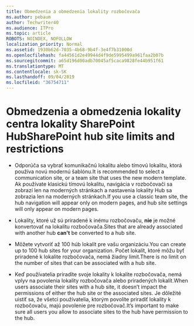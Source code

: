 ```yaml
---
title: Obmedzenia a obmedzenia lokality rozbočovača
ms.author: pebaum
author: Techwriter40
ms.audience: ITPro
ms.topic: article
ROBOTS: NOINDEX, NOFOLLOW
localization_priority: Normal
ms.assetid: 1930b62d-7035-4b68-9b4f-3e4f7b31000d
ms.openlocfilehash: fa44561d2e49944d4f9de5995499a961faa2b07b
ms.sourcegitcommit: a65d196d00adb70045af5caca9828fe44b951f61
ms.translationtype: MT
ms.contentlocale: sk-SK
ms.lasthandoff: 09/04/2019
ms.locfileid: "36754711"
---
```

# <a name="sharepoint-hub-site-limits-and-restrictions"></a><span data-ttu-id="de195-102">Obmedzenia a obmedzenia lokality centra lokality SharePoint Hub</span><span class="sxs-lookup"><span data-stu-id="de195-102">SharePoint hub site limits and restrictions</span></span>

- <span data-ttu-id="de195-103">Odporúča sa vybrať komunikačnú lokalitu alebo tímovú lokalitu, ktorá používa novú modernú šablónu.</span><span class="sxs-lookup"><span data-stu-id="de195-103">It is recommended to select a communication site, or a team site that uses the new modern template.</span></span> <span data-ttu-id="de195-104">Ak používate klasickú tímovú lokalitu, navigácia v rozbočovači sa zobrazí len na moderných stránkach a nastavenia lokality Hub sa zobrazia len na moderných stránkach.</span><span class="sxs-lookup"><span data-stu-id="de195-104">If you use a classic team site, the hub navigation will appear only on modern pages, and hub site settings will only appear on modern pages.</span></span>

- <span data-ttu-id="de195-105">Lokality, ktoré už sú priradené k inému rozbočovaču, **nie** je možné konvertovať na lokalitu rozbočovača.</span><span class="sxs-lookup"><span data-stu-id="de195-105">Sites that are already associated with another hub **can't** be converted to a hub site.</span></span>

- <span data-ttu-id="de195-106">Môžete vytvoriť až 100 húb lokalít pre vašu organizáciu.</span><span class="sxs-lookup"><span data-stu-id="de195-106">You can create up to 100 hub sites for your organization.</span></span> <span data-ttu-id="de195-107">Počet lokalít, ktoré môžu byť priradené k lokalite rozbočovača, nemá žiadny limit.</span><span class="sxs-lookup"><span data-stu-id="de195-107">There is no limit on the number of sites that can be associated with a hub site.</span></span>

- <span data-ttu-id="de195-108">Keď používatelia priradíte svoje lokality k lokalite rozbočovača, nemá vplyv na povolenia lokality rozbočovača alebo priradených lokalít.</span><span class="sxs-lookup"><span data-stu-id="de195-108">When users associate their sites with a hub site, it doesn’t impact the permissions of either the hub site or the associated sites.</span></span> <span data-ttu-id="de195-109">Je dôležité uistiť sa, že všetci používatelia, ktorým povolíte priradiť lokality k rozbočovaču, majú povolenie pre rozbočovač.</span><span class="sxs-lookup"><span data-stu-id="de195-109">It’s important to make sure all users you allow to associate sites to the hub have permission to the hub.</span></span>

